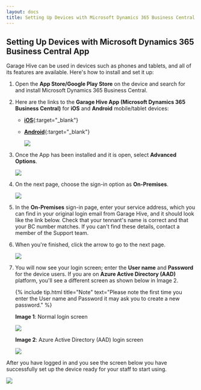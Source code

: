 ```yaml
---
layout: docs
title: Setting Up Devices with Microsoft Dynamics 365 Business Central App   
---
```


## Setting Up Devices with Microsoft Dynamics 365 Business Central App
Garage Hive can be used in devices such as phones and tablets, and all of its features are available. Here's how to install and set it up: 

1. Open the **App Store/Google Play Store** on the device and search for and install Microsoft Dynamics 365 Business Central.
2. Here are the links to the **Garage Hive App (Microsoft Dynamics 365 Business Central)** for **iOS** and **Android** mobile/tablet devices:
    * [**iOS**](https://apps.apple.com/sg/app/dynamics-365-business-central/id1093325047){:target="_blank"}   
    * [**Android**](https://play.google.com/store/apps/details?id=com.microsoft.dynamics.ProjectMadeira&hl=en_GB){:target="_blank"}

      ![](media/garagehive-setting-up-devices1.png)

3. Once the App has been installed and it is open, select **Advanced Options**.

   ![](media/garagehive-setting-up-devices2.png)

4. On the next page, choose the sign-in option as **On-Premises**.

   ![](media/garagehive-setting-up-devices6.png)

5. In the **On-Premises** sign-in page, enter your service address, which you can find in your original login email from Garage Hive, and it should look like the link below. Check that your tennant's name is correct and that your BC number matches. If you can't find these details, contact a member of the Support team.
6. When you're finished, click the arrow to go to the next page.

   ![](media/garagehive-setting-up-devices3.png)

7. You will now see your login screen; enter the **User name** and **Password** for the device users. If you are on **Azure Active Directory (AAD)** platform, you'll see a different screen as shown below in Image 2.

      {% include tip.html title="Note" text="Please note the first time you enter the User name and Password it may ask you to create a new password." %} 

   **Image 1**: Normal login screen

      ![](media/garagehive-setting-up-devices4.png)

   **Image 2**: Azure Active Directory (AAD) login screen

      ![](media/garagehive-setting-up-devices4a.png)

After you have logged in and you see the screen below you have successfully set up the device ready for your staff to start using. 

![](media/garagehive-setting-up-devices5.png)









 
